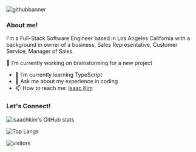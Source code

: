 ![githubbanner](https://user-images.githubusercontent.com/94572254/189046272-4f6288aa-065d-43b3-9957-4583ba61e935.jpg)

### About me!

I'm a Full-Stack Software Engineer based in Los Angeles California with a background in owner of a business, Sales Representative, Customer Service, Manager of Sales.

 🔭 I’m currently working on brainstorming for a new project
- 🌱 I’m currently learning TypeScript
- 💬 Ask me about my experience in coding
- 📫 How to reach me: [Isaac Kim](mailto:kimisaac1998@gmail.com)

### Let's Connect!


![isaachkim's GitHub stats](https://github-readme-stats.vercel.app/api?username=isaachkim&show_icons=true&theme=github_dark)

![Top Langs](https://github-readme-stats.vercel.app/api/top-langs/?username=isaachkim&layout=compact)

![visitors](https://visitor-badge.glitch.me/badge?page_id=page.id)

<!--
**isaachkim/isaachkim** is a ✨ _special_ ✨ repository because its `README.md` (this file) appears on your GitHub profile.

Here are some ideas to get you started:

- 🔭 I’m currently working on ...
- 🌱 I’m currently learning ...
- 👯 I’m looking to collaborate on ...
- 🤔 I’m looking for help with ...
- 💬 Ask me about ...
- 📫 How to reach me: ...
- 😄 Pronouns: ...
- ⚡ Fun fact: ...
-->
